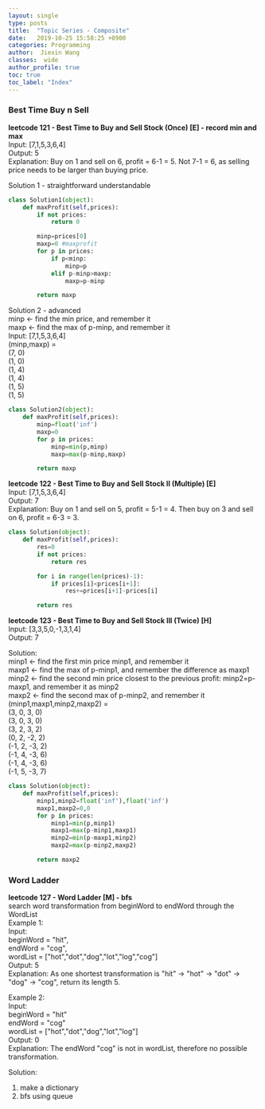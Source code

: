 ```yaml
---
layout: single
type: posts
title:  "Topic Series - Composite"
date:   2019-10-25 15:58:25 +0900
categories: Programming
author:  Jiexin Wang
classes:  wide
author_profile: true
toc: true
toc_label: "Index"
---
```


### Best Time Buy n Sell

**leetcode 121 - Best Time to Buy and Sell Stock (Once) [E] - record min and max** <br/>
Input: [7,1,5,3,6,4] <br/>
Output: 5 <br/>
Explanation: Buy on 1 and sell on 6, profit = 6-1 = 5. Not 7-1 = 6, as selling price needs to be larger than buying price. <br/>

Solution 1 - straightforward understandable <br/>
```python      
class Solution1(object):
    def maxProfit(self,prices):
        if not prices:
            return 0

        minp=prices[0]
        maxp=0 #maxprofit
        for p in prices:
            if p<minp:
                minp=p
            elif p-minp>maxp:
                maxp=p-minp

        return maxp
```

Solution 2 - advanced <br/>
minp <- find the min price, and remember it <br/>
maxp <- find the max of p-minp, and remember it <br/>
Input: [7,1,5,3,6,4] <br/>
(minp,maxp) = <br/>
(7, 0) <br/>
(1, 0) <br/>
(1, 4) <br/>
(1, 4) <br/>
(1, 5) <br/>
(1, 5) <br/>
```python      
class Solution2(object):
    def maxProfit(self,prices):
        minp=float('inf')
        maxp=0
        for p in prices:
            minp=min(p,minp)
            maxp=max(p-minp,maxp)

        return maxp
```

**leetcode 122 - Best Time to Buy and Sell Stock II (Multiple) [E]** <br/>
Input: [7,1,5,3,6,4] <br/>
Output: 7 <br/>
Explanation: Buy on 1 and sell on 5, profit = 5-1 = 4. Then buy on 3 and sell on 6, profit = 6-3 = 3. <br/>
```python      
class Solution(object):
    def maxProfit(self,prices):
        res=0
        if not prices:
            return res

        for i in range(len(prices)-1):
            if prices[i]<prices[i+1]:
                res+=prices[i+1]-prices[i]

        return res
```

**leetcode 123 - Best Time to Buy and Sell Stock III (Twice) [H]** <br/>
Input: [3,3,5,0,-1,3,1,4] <br/>
Output: 7 <br/>

Solution: <br/>
minp1 <- find the first min price minp1, and remember it <br/>
maxp1 <- find the max of p-minp1, and remember the difference as maxp1 <br/>
minp2 <- find the second min price closest to the previous profit: minp2=p-maxp1, and remember it as minp2<br/>
maxp2 <- find the second max of p-minp2, and remember it<br/>
(minp1,maxp1,minp2,maxp2) = <br/>
(3, 0, 3, 0) <br/>
(3, 0, 3, 0) <br/>
(3, 2, 3, 2) <br/>
(0, 2, -2, 2) <br/>
(-1, 2, -3, 2) <br/>
(-1, 4, -3, 6) <br/>
(-1, 4, -3, 6) <br/>
(-1, 5, -3, 7) <br/>
```python      
class Solution(object):
    def maxProfit(self,prices):
        minp1,minp2=float('inf'),float('inf')
        maxp1,maxp2=0,0
        for p in prices:
            minp1=min(p,minp1)
            maxp1=max(p-minp1,maxp1)
            minp2=min(p-maxp1,minp2)
            maxp2=max(p-minp2,maxp2)

        return maxp2
```

### Word Ladder

**leetcode 127 - Word Ladder [M] - bfs**  
search word transformation from beginWord to endWord through the WordList  
Example 1:  
Input:  
beginWord = "hit",  
endWord = "cog",  
wordList = ["hot","dot","dog","lot","log","cog"]  
Output: 5  
Explanation: As one shortest transformation is "hit" -> "hot" -> "dot" -> "dog" -> "cog",
return its length 5.  

Example 2:  
Input:   
beginWord = "hit"  
endWord = "cog"  
wordList = ["hot","dot","dog","lot","log"]  
Output: 0  
Explanation: The endWord "cog" is not in wordList, therefore no possible transformation.

Solution:  
1. make a dictionary
2. bfs using queue

